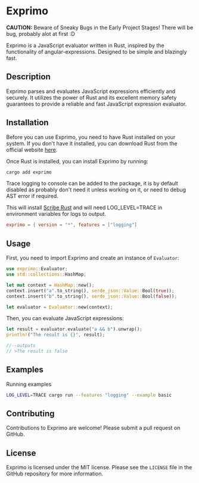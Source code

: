 # Exprimo

**CAUTION:** Beware of Sneaky Bugs in the Early Project Stages!
There will be bug, probably alot at first :D

Exprimo is a JavaScript evaluator written in Rust, inspired by the functionality of 
angular-expressions. Designed to be simple and blazingly fast.

## Description

Exprimo parses and evaluates JavaScript expressions efficiently and securely. 
It utilizes the power of Rust and its excellent memory safety guarantees to provide a reliable
and fast JavaScript expression evaluator.

## Installation

Before you can use Exprimo, you need to have Rust installed on your system. 
If you don't have it installed, you can download Rust from the official website 
[here](https://www.rust-lang.org/tools/install).

Once Rust is installed, you can install Exprimo by running:

```bash
cargo add exprimo
```

Trace logging to console can be added to the package, it is by default disabled as probably 
don't need it unless working on it, or need to debug AST error if required.

This will install [Scribe Rust](https://github.com/josh-tracey/scribe-rust) and will need LOG_LEVEL=TRACE in environment variables for logs to output.

```toml
exprimo = { version = "*", features = ["logging"]
```

## Usage

First, you need to import Exprimo and create an instance of `Evaluator`:

```rust
use exprimo::Evaluator;
use std::collections::HashMap;

let mut context = HashMap::new();
context.insert("a".to_string(), serde_json::Value::Bool(true));        
context.insert("b".to_string(), serde_json::Value::Bool(false));

let evaluator = Evaluator::new(context);
```

Then, you can evaluate JavaScript expressions:

```rust
let result = evaluator.evaluate("a && b").unwrap();
println!("The result is {}", result);

//--outputs
// >The result is false
```

## Examples

Running examples

```bash
LOG_LEVEL=TRACE cargo run --features "logging" --example basic
```

## Contributing

Contributions to Exprimo are welcome! Please submit a pull request on GitHub.

## License

Exprimo is licensed under the MIT license. Please see the `LICENSE` file in the GitHub 
repository for more information.
